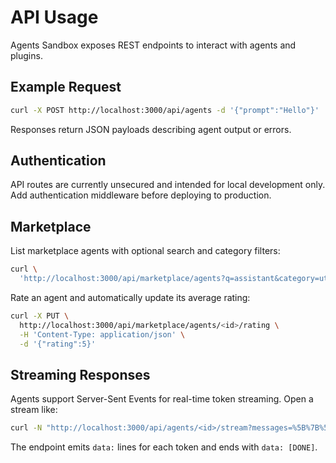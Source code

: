 # API Usage

Agents Sandbox exposes REST endpoints to interact with agents and plugins.

## Example Request

```bash
curl -X POST http://localhost:3000/api/agents -d '{"prompt":"Hello"}'
```

Responses return JSON payloads describing agent output or errors.

## Authentication

API routes are currently unsecured and intended for local development only. Add authentication middleware before deploying to production.

## Marketplace

List marketplace agents with optional search and category filters:

```bash
curl \
  'http://localhost:3000/api/marketplace/agents?q=assistant&category=utilities'
```

Rate an agent and automatically update its average rating:

```bash
curl -X PUT \
  http://localhost:3000/api/marketplace/agents/<id>/rating \
  -H 'Content-Type: application/json' \
  -d '{"rating":5}'
```
## Streaming Responses

Agents support Server-Sent Events for real-time token streaming. Open a stream like:

```bash
curl -N "http://localhost:3000/api/agents/<id>/stream?messages=%5B%7B%5C"role%5C":%5C"user%5C",%5C"content%5C":%5C"Hello%5C"%7D%5D"
```

The endpoint emits `data:` lines for each token and ends with `data: [DONE]`.
